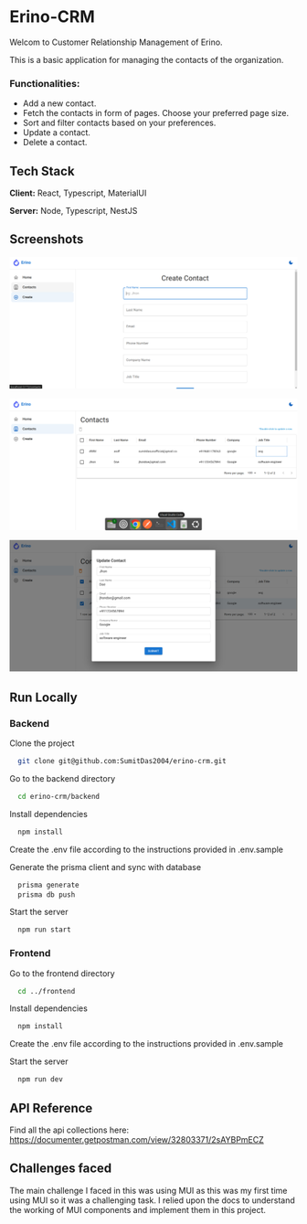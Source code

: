 
# Erino-CRM

Welcom to Customer Relationship Management of Erino.

This is a basic application for managing the contacts of the organization.

### Functionalities:
  - Add a new contact.
  - Fetch the contacts in form of pages. Choose your preferred page size. 
  - Sort and filter contacts based on your preferences.
  - Update a contact.
  - Delete a contact.

## Tech Stack

**Client:** React, Typescript, MaterialUI

**Server:** Node, Typescript, NestJS


## Screenshots

![Create contacts Page](https://raw.githubusercontent.com/SumitDas2004/erino-crm/refs/heads/main/CreateContacts.png)

![Show contacts page](https://raw.githubusercontent.com/SumitDas2004/erino-crm/refs/heads/main/contacts.png)

![Update Contact Page](https://raw.githubusercontent.com/SumitDas2004/erino-crm/refs/heads/main/updateContacts.png)
## Run Locally

### Backend

Clone the project

```bash
  git clone git@github.com:SumitDas2004/erino-crm.git
```

Go to the backend directory

```bash
  cd erino-crm/backend
```

Install dependencies

```bash
  npm install
```

Create the .env file according to the instructions provided in .env.sample

Generate the prisma client and sync with database

```bash
  prisma generate
  prisma db push
```

Start the server

```bash
  npm run start
```

### Frontend

Go to the frontend directory

```bash
  cd ../frontend
```

Install dependencies

```bash
  npm install
```

Create the .env file according to the instructions provided in .env.sample

Start the server

```bash
  npm run dev
```
## API Reference

Find all the api collections here: https://documenter.getpostman.com/view/32803371/2sAYBPmECZ


## Challenges faced

The main challenge I faced in this was using MUI as this was my first time using MUI so it was a challenging task. I relied upon the docs to understand the working of MUI components and implement them in this project.
